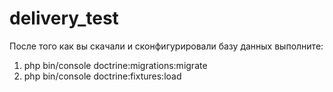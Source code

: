 # delivery_test

После того как вы скачали и сконфигурировали базу данных выполните:

1) php bin/console doctrine:migrations:migrate
2) php bin/console doctrine:fixtures:load

